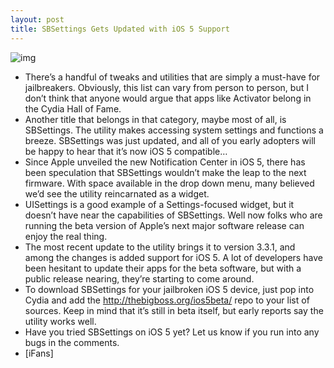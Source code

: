 ```yaml
---
layout: post
title: SBSettings Gets Updated with iOS 5 Support
---
```

![img](http://media.idownloadblog.com/wp-content/uploads/2011/01/SBSettings-Jailbreak-Basics-e1317130108661.png)
* There’s a handful of tweaks and utilities that are simply a must-have for jailbreakers. Obviously, this list can vary from person to person, but I don’t think that anyone would argue that apps like Activator belong in the Cydia Hall of Fame.
* Another title that belongs in that category, maybe most of all, is SBSettings. The utility makes accessing system settings and functions a breeze. SBSettings was just updated, and all of you early adopters will be happy to hear that it’s now iOS 5 compatible…
* Since Apple unveiled the new Notification Center in iOS 5, there has been speculation that SBSettings wouldn’t make the leap to the next firmware. With space available in the drop down menu, many believed we’d see the utility reincarnated as a widget.
* UISettings is a good example of a Settings-focused widget, but it doesn’t have near the capabilities of SBSettings. Well now folks who are running the beta version of Apple’s next major software release can enjoy the real thing.
* The most recent update to the utility brings it to version 3.3.1, and among the changes is added support for iOS 5. A lot of developers have been hesitant to update their apps for the beta software, but with a public release nearing, they’re starting to come around.
* To download SBSettings for your jailbroken iOS 5 device, just pop into Cydia and add the http://thebigboss.org/ios5beta/ repo to your list of sources. Keep in mind that it’s still in beta itself, but early reports say the utility works well.
* Have you tried SBSettings on iOS 5 yet? Let us know if you run into any bugs in the comments.
* [iFans]

